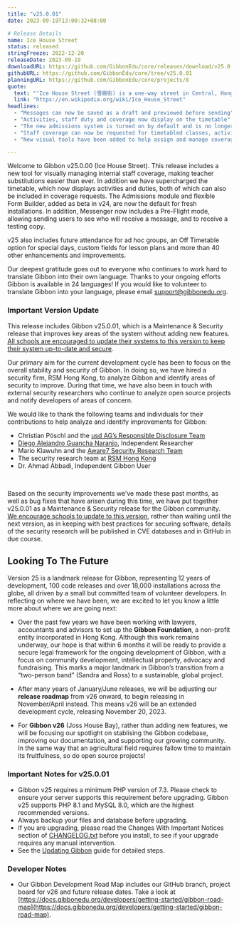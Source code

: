 ```yaml
---
title: "v25.0.01"
date: 2023-09-19T13:00:32+08:00

# Release Details
name: Ice House Street
status: released
stringFreeze: 2022-12-20
releaseDate: 2023-09-19
downloadURL: https://github.com/GibbonEdu/core/releases/download/v25.0.01/GibbonEduCore-InstallBundle.zip
githubURL: https://github.com/GibbonEdu/core/tree/v25.0.01
planningURL: https://github.com/GibbonEdu/core/projects/8
quote:
  text: "‘Ice House Street (雪廠街) is a one-way street in Central, Hong Kong Island, Hong Kong. Named after the structure previously located on it that housed the city's only source of ice, it stretches from Lower Albert Road to Connaught Road. The street is noted for several historical landmarks situated on it, most notably the Club Lusitano and the Old Dairy Farm Depot."
  link: "https://en.wikipedia.org/wiki/Ice_House_Street"
headlines:
  - "Messages can now be saved as a draft and previewed before sending"
  - "Activities, staff duty and coverage now display on the timetable"
  - "The new admissions system is turned on by default and is no longer in beta"
  - "Staff coverage can now be requested for timetabled classes, activities or duty"
  - "New visual tools have been added to help assign and manage coverage internally"

---
```


Welcome to Gibbon v25.0.00 (Ice House Street). This release includes a new tool for visually managing internal staff coverage, making teacher substitutions easier than ever. In addition we have supercharged the timetable, which now displays activities and duties, both of which can also be included in coverage requests. The Admissions module and flexible Form Builder, added as beta in v24, are now the default for fresh installations. In addition, Messenger now includes a Pre-Flight mode, allowing sending users to see who will receive a message, and to receive a testing copy.

v25 also includes future attendance for ad hoc groups, an Off Timetable option for special days, custom fields for lesson plans and more than 40 other enhancements and improvements.

Our deepest gratitude goes out to everyone who continues to work hard to translate Gibbon into their own language. Thanks to your ongoing efforts Gibbon is available in 24 languages! If you would like to volunteer to translate Gibbon into your language, please email [support@gibbonedu.org](mailto:support@gibbonedu.org).

### Important Version Update

This release includes Gibbon v25.0.01, which is a Maintenance & Security release that improves key areas of the system without adding new features. <u>All schools are encouraged to update their systems to this version to keep their system up-to-date and secure</u>.

Our primary aim for the current development cycle has been to focus on the overall stability and security of Gibbon. In doing so, we have hired a security firm, RSM Hong Kong, to analyze Gibbon and identify areas of security to improve. During that time, we have also been in touch with external security researchers who continue to analyze open source projects and notify developers of areas of concern. 

We would like to thank the following teams and individuals for their contributions to help analyze and identify improvements for Gibbon:

- Christian Pöschl and the [usd AG’s Responsible Disclosure Team](https://www.usd.de/en/)
- [Diego Alejandro Guancha Naranjo](https://www.linkedin.com/in/diego1-sha/), Independent Researcher
- Mario Klawuhn and the [Aware7 Security Research Team](https://aware7.com/)
- The security research team at [RSM Hong Kong](https://www.rsm.global/hongkong/en)
- Dr. Ahmad Abbadi, Independent Gibbon User

<br/>

Based on the security improvements we’ve made these past months, as well as bug fixes that have arisen during this time, we have put together v25.0.01 as a Maintenance & Security release for the Gibbon community. <u>We encourage schools to update to this version</u>, rather than waiting until the next version, as in keeping with best practices for securing software, details of the security research will be published in CVE databases and in GitHub in due course.

## Looking To The Future

Version 25 is a landmark release for Gibbon, representing 12 years of development, 100 code releases and over 18,000 installations across the globe, all driven by a small but committed team of volunteer developers. In reflecting on where we have been, we are excited to let you know a little more about where we are going next:

- Over the past few years we have been working with lawyers, accountants and advisors to set up the **Gibbon Foundation**, a non-profit entity incorporated in Hong Kong. Although this work remains underway, our hope is that within 6 months it will be ready to provide a secure legal framework for the ongoing development of Gibbon, with a focus on community development, intellectual property, advocacy and fundraising. This marks a major landmark in Gibbon’s transition from a “two-person band” (Sandra and Ross) to a sustainable, global project.

- After many years of January/June releases, we will be adjusting our **release roadmap** from v26 onward, to begin releasing in November/April instead. This means v26 will be an extended development cycle, releasing November 20, 2023.

- For **Gibbon v26** (Joss House Bay), rather than adding new features, we will be focusing our spotlight on stablising the Gibbon codebase, improving our documentation, and supporting our growing community. In the same way that an agricultural field requires fallow time to maintain its fruitfulness, so do open source projects!

### Important Notes for v25.0.01

- Gibbon v25 requires a minimum PHP version of 7.3. Please check to ensure your server supports this requirement before upgrading. Gibbon v25 supports PHP 8.1 and MySQL 8.0, which are the highest recommended versions.
- Always backup your files and database before upgrading.
- If you are upgrading, please read the Changes With Important Notices section of [CHANGELOG.txt](https://github.com/GibbonEdu/core/blob/v25.0.01/CHANGELOG.txt) before you install, to see if your upgrade requires any manual intervention.
- See the [Updating Gibbon](https://docs.gibbonedu.org/administrators/getting-started/updating-gibbon/) guide for detailed steps.

### Developer Notes

- Our Gibbon Development Road Map includes our GitHub branch, project board for v26 and future release dates. Take a look at [https://docs.gibbonedu.org/developers/getting-started/gibbon-road-map](https://docs.gibbonedu.org/developers/getting-started/gibbon-road-map).

